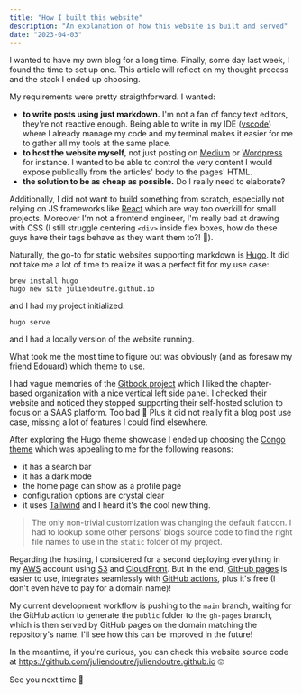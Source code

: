 ```yaml
---
title: "How I built this website"
description: "An explanation of how this website is built and served"
date: "2023-04-03"
---
```

I wanted to have my own blog for a long time. Finally, some day last week, I found the time to set up one. This article will reflect on my thought process and the stack I ended up choosing.

My requirements were pretty straigthforward. I wanted:
* **to write posts using just markdown.** I'm not a fan of fancy text editors, they're not reactive enough. Being able to write in my IDE ([vscode](https://code.visualstudio.com/)) where I already manage my code and my terminal makes it easier for me to gather all my tools at the same place.
* **to host the website myself**, not just posting on [Medium](https://medium.com/) or [Wordpress](https://wordpress.com/) for instance. I wanted to be able to control the very content I would expose publically from the articles' body to the pages' HTML.
* **the solution to be as cheap as possible.** Do I really need to elaborate?

Additionally, I did not want to build something from scratch, especially not relying on JS frameworks like [React](https://react.dev/) which are way too overkill for small projects. Moreover I'm not a frontend engineer, I'm really bad at drawing with CSS (I still struggle centering `<div>` inside flex boxes, how do these guys have their tags behave as they want them to?! :exploding_head:).

Naturally, the go-to for static websites supporting markdown is [Hugo](https://gohugo.io/).
It did not take me a lot of time to realize it was a perfect fit for my use case:

```shell
brew install hugo
hugo new site juliendoutre.github.io
```

and I had my project initialized.

```shell
hugo serve
```

and I had a locally version of the website running.

What took me the most time to figure out was obviously (and as foresaw my friend Edouard) which theme to use.

I had vague memories of the [Gitbook project](https://www.gitbook.com/) which I liked the chapter-based organization with a nice vertical left side panel. I checked their website and noticed they stopped supporting their self-hosted solution to focus on a SAAS platform. Too bad :shrug: Plus it did not really fit a blog post use case, missing a lot of features I could find elsewhere.

After exploring the Hugo theme showcase I ended up choosing the [Congo theme](https://jpanther.github.io/congo/) which was appealing to me for the following reasons:
* it has a search bar
* it has a dark mode
* the home page can show as a profile page
* configuration options are crystal clear
* it uses [Tailwind](https://tailwindui.com/) and I heard it's the cool new thing.

> The only non-trivial customization was changing the default flaticon. I had to lookup some other persons' blogs source code to find the right file names to use in the `static` folder of my project.

Regarding the hosting, I considered for a second deploying everything in my [AWS](https://aws.amazon.com/) account using [S3](https://aws.amazon.com/s3/) and [CloudFront](https://aws.amazon.com/cloudfront/). But in the end, [GitHub pages](https://pages.github.com/) is easier to use, integrates seamlessly with [GitHub actions](https://github.com/features/actions), plus it's free (I don't even have to pay for a domain name)!

My current development workflow is pushing to the `main` branch, waiting for the GitHub action to generate the `public` folder to the `gh-pages` branch, which is then served by GitHub pages on the domain matching the repository's name. I'll see how this can be improved in the future!

In the meantime, if you're curious, you can check this website source code at https://github.com/juliendoutre/juliendoutre.github.io :nerd_face:

See you next time :wave:
